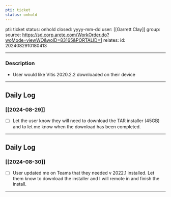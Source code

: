 ```yaml
---
pti: ticket
status: onhold
---
```

pti: ticket 
status: onhold
closed: yyyy-mm-dd
user: [[Garrett Clay]]
group: 
source: https://sd.corp.arete.com/WorkOrder.do?woMode=viewWO&woID=83165&PORTALID=1
relates: 
id: 2024082910180413

---
### Description
- User would like Vitis 2020.2.2 downloaded on their device 
---
## Daily Log
### [[2024-08-29]]
- [ ] Let the user know they will need to download the TAR installer (45GB) and to let me know when the download has been completed.
---
## Daily Log
### [[2024-08-30]]
- [ ] User updated me on Teams that they needed v 2022.1 installed. Let them know to download the installer and I will remote in and finish the install.
---








